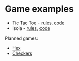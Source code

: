 # Game examples

- Tic Tac Toe - [rules](https://github.com/AdamStelmaszczyk/gtsa/blob/master/examples/tic_tac_toe.md), [code](https://github.com/AdamStelmaszczyk/gtsa/blob/master/examples/tic_tac_toe.py)
- Isola - [rules](https://github.com/AdamStelmaszczyk/gtsa/blob/master/examples/isola.md), [code](https://github.com/AdamStelmaszczyk/gtsa/blob/master/examples/isola.py)

Planned games:

- [Hex](https://www.hackerrank.com/challenges/hex)
- [Checkers](https://www.hackerrank.com/challenges/checkers)
